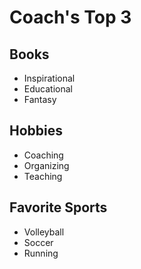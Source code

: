 # Coach's Top 3

## Books  
- Inspirational
- Educational 
- Fantasy

## Hobbies  
- Coaching  
- Organizing  
- Teaching

## Favorite Sports  
- Volleyball  
- Soccer  
- Running
